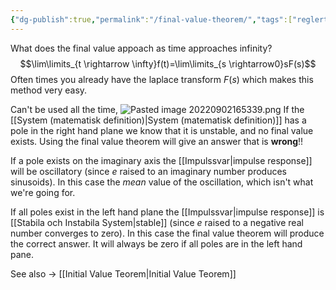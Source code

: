 ```yaml
---
{"dg-publish":true,"permalink":"/final-value-theorem/","tags":["reglerteknik"]}
---
```


What does the final value appoach as time approaches infinity?
$$\lim\limits_{t \rightarrow \infty}f(t)=\lim\limits_{s \rightarrow0}sF(s)$$
Often times you already have the laplace transform $F(s)$ which makes this method very easy. 

Can't be used all the time,
![Pasted image 20220902165339.png](/img/user/images/Pasted%20image%2020220902165339.png)
If the [[System (matematisk definition)\|System (matematisk definition)]] has a pole in the right hand plane we know that it is unstable, and no final value exists. Using the final value theorem will give an answer that is **wrong**!!

If a pole exists on the imaginary axis the [[Impulssvar\|impulse response]] will be oscillatory (since $e$ raised to an imaginary number produces sinusoids). In this case the *mean* value of the oscillation, which isn't what we're going for.

If all poles exist in the left hand plane the [[Impulssvar\|impulse response]] is [[Stabila och Instabila System\|stable]] (since $e$ raised to a negative real number converges to zero). In this case the final value theorem will produce the correct answer. It will always be zero if all poles are in the left hand pane.


See also → [[Initial Value Teorem\|Initial Value Teorem]]

